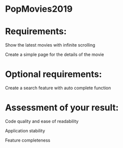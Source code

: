 # PopMovies2019


# Requirements:

Show the latest movies with infinite scrolling

Create a simple page for the details of the movie 

# Optional requirements:

Create a search feature with auto complete function

# Assessment of your result:

Code quality and ease of readability

Application stability

Feature completeness